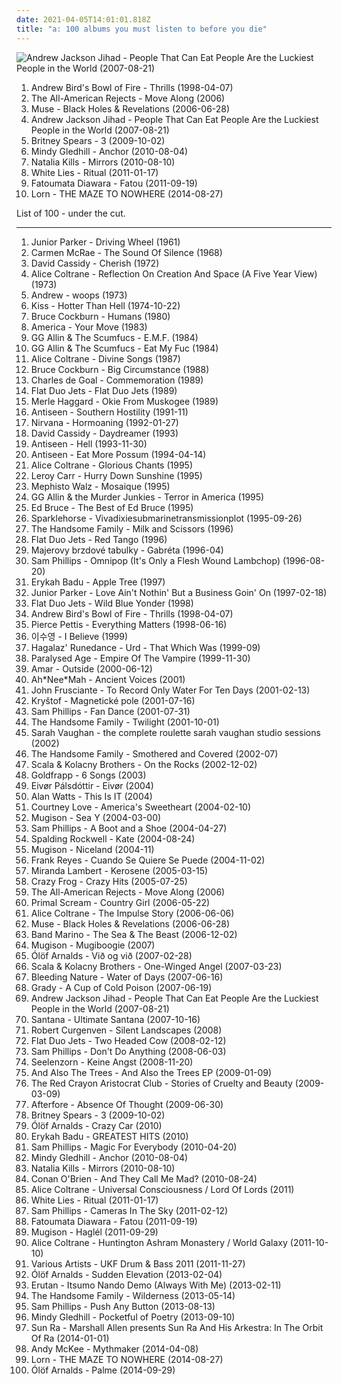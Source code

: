 ```yaml
---
date: 2021-04-05T14:01:01.818Z
title: "a: 100 albums you must listen to before you die"
---
```

![Andrew Jackson Jihad - People That Can Eat People Are the Luckiest People in the World (2007-08-21)](http://coverartarchive.org/release/565cdcdb-e066-4eb4-871c-fa252dc850cf/6288985861-500.jpg "Andrew Jackson Jihad - People That Can Eat People Are the Luckiest People in the World (2007-08-21)")
<ol class="albums">
<li data-cover="http://coverartarchive.org/release/f7d1544e-5edd-46ae-88af-1648b54815cb/1962253731-500.jpg" data-tags="bird, misc, jackson, names, julie, lloyd, andrew, andrew jackson, michael, andrew lloyd webber, a, andrew bird, belle, jihad, webber, michael andrews, randy, andrews, bayer, andrew belle, lloyd webber, andrew jackson jihad, optional, garge, andrew bayer, hale, bowl of fire, w-k, andrew hale, andrew rannells, rannells, begins with an a, tinge, garji" role="button">Andrew Bird's Bowl of Fire - Thrills (1998-04-07)</li>
<li data-cover="https://img.discogs.com/PPIOqWBJgukvZXymgQuudz6oGE0=/fit-in/225x225/filters:strip_icc():format(jpeg):mode_rgb():quality(90)/discogs-images/R-1788721-1317772788.jpeg.jpg" data-tags="rock, pop punk, alternative rock" role="button">The All-American Rejects - Move Along (2006)</li>
<li data-cover="http://coverartarchive.org/release/f1458768-777e-4d46-96eb-2d0e6d8cbaa0/13574722523-500.jpg" data-tags="alternative rock" role="button">Muse - Black Holes & Revelations (2006-06-28)</li>
<li data-cover="http://coverartarchive.org/release/565cdcdb-e066-4eb4-871c-fa252dc850cf/6288985861-500.jpg" data-tags="bird, folk punk, misc, jackson, names, julie, andy, lloyd, andrew, andrew jackson, michael, andrew lloyd webber, a, andrew bird, belle, jihad, webber, michael andrews, randy, andrews, bayer, andrew belle, lloyd webber, andrew jackson jihad, optional, garge, andrew bayer, hale, bowl of fire, w-k, andrew hale, andrew rannells, rannells, begins with an a, tinge, garji" role="button">Andrew Jackson Jihad - People That Can Eat People Are the Luckiest People in the World (2007-08-21)</li>
<li data-cover="http://coverartarchive.org/release/05a6a896-ac01-3c38-9e18-837c51e4b2fc/26334511184-500.jpg" data-tags="pop, dance" role="button">Britney Spears - 3 (2009-10-02)</li>
<li data-cover="http://coverartarchive.org/release/8d985741-395b-4ece-a881-9fc5a3a13af1/26136676974-500.jpg" data-tags="c, day, sunday, g, k, quiet, j, staff, comfort, friday, march, colors, monday, saturday, e, november, though, august, misc, pink, three, orange, zero, name, blue, red, green, yellow, he, december, i, richard, february, o, you, thursday, too, guides, not, oil, june, x, makes, shade, bats, september, january, july, tuesday, enemies, sing, head, idols, d, can, seven, shady, four, two, bands that would eat children if only they could fit a whole one inside their mouths, purple, s, b, rainbow, alternative media, h, one, a, w, five, m, t, l, y, z, thirteen, lds, n, seventeen, p, q, wednesday, nine" role="button">Mindy Gledhill - Anchor (2010-08-04)</li>
<li data-cover="https://img.discogs.com/COaBC6GebeH25O4HKETZqGC3Ap4=/fit-in/600x465/filters:strip_icc():format(jpeg):mode_rgb():quality(90)/discogs-images/R-2914536-1307049521.jpeg.jpg" data-tags="pop, dance, c, g, k, j, e, misc, i, o, bananas, x, d, shady, s, b, h, a, w, dolce, m, t, l, y, z, n, p, q, v, grady, partial, u, natalia kills, artvatar, natalia, shady grady, deek, nkm, auditory, deek deek, deek deek deek, dake, ploppy, dake-bonoism, bonoism, jibby, specific generalities, specificity, generality, plopper, male or female, non-zero" role="button">Natalia Kills - Mirrors (2010-08-10)</li>
<li data-cover="http://coverartarchive.org/release/8d275dbe-4cac-312a-9f8b-8fa3fcb60b37/13962747723-500.jpg" data-tags="post-punk, indie" role="button">White Lies - Ritual (2011-01-17)</li>
<li data-cover="http://coverartarchive.org/release/0c10bdf4-5c7c-4d36-89e4-8e00d8c1d95b/12472896155-500.jpg" data-tags="indie, female, male, alternative, folk, singer-songwriter, c, fantastic, girls, day, g, pretty, k, my, recommended, game, sometimes, inspirational, j, hot, vocalists, pleasant, afrique, lovely, visual, women, lost, what, e, leaf, woman, single, misc, girl, pleasing, something, afterlife, babe, no, verbal, ladies, when, where, satisfaction, i, richard, o, myself, you, else, everything, oh, thoughts, bananas, darlings, go, somewhere, x, bats, true, variable, awareness, miscellaneous, every, tasty, be, d, proper, the, alt, rich, listen, can, shady, s, b, planet, h, only, one, a, swag, lady, is" role="button">Fatoumata Diawara - Fatou (2011-09-19)</li>
<li data-cover="http://coverartarchive.org/release/fb63217f-8b11-47ac-a803-8adf0fdcfaba/8223477502-500.jpg" data-tags="electronic, ambient, experimental, c, idm, g, k, numbers, j, book, genesis, second, e, misc, abc, first, i, o, else, everything, x, moses, troy, miscellaneous, d, the, shady, s, b, h, a, w, m, t, l, y, z, to, joshua, exodus, as, n, p, q, wednesday, known, leviticus, v, grady" role="button">Lorn - THE MAZE TO NOWHERE (2014-08-27)</li>
</ol>
List of 100 - under the cut.
<!-- more -->

_________________

<ol class="albums">
<li data-cover="http://coverartarchive.org/release/a0b2e3aa-7f2a-4718-9748-442d4f007c91/2222168517-500.jpg" data-tags="c, g, k, j, friday, e, misc, sounds, i, tag, o, x, miscellaneous, genre, d, shady, s, b, h, a, poopy, w, filtered, m, t, l, y, z, n, p, thing, q, v, grady, jb" role="button">
Junior Parker - Driving Wheel (1961)
</li>
<li data-cover="http://coverartarchive.org/release/a5b055ff-a912-46af-b94f-478793ecdbf2/7943108089-500.jpg" data-tags="female, jazz, jazz vocal, c, g, k, unique, j, lovely, tagged, years, e, misc, pink, orange, chocolate, blue, hours, red, green, days, yellow, months, minutes, seconds, i, tags, decades, o, not, x, roy, miscellaneous, female jazz, d, carlos, shady, purple, s, b, h, a, w, m, t, l, y, z, n, p, q, v, grady, partial, jazzy women, ebony, u, free range, related, shady grady, biv, smell of female, jazzy female, liver and onions, feminine cavern of love, free range negroes, beneficial, carlos seramos, seramos, cavern of love, this is beneficial, the smell of female, ebony delight" role="button">
Carmen McRae - The Sound Of Silence (1968)
</li>
<li data-cover="https://img.discogs.com/7SPRVhHncbLw4X4tQ4vWb5W2ZbA=/fit-in/600x594/filters:strip_icc():format(jpeg):mode_rgb():quality(90)/discogs-images/R-3966227-1485260413-1148.jpeg.jpg" data-tags="70s, alternative, oldies, like, christian, christian rock, politics, misc, penis, media, jack, fred, identity, richard, andy, david, beef, ralph, trump, scott, beefy, bipolar, klaus, chicken, a, anal, stevie, is, king, vic, jihad, walter, fecal, zach, and, without, semen, maurice, doug, tylenol, infantile, quentin, spencer, timmy, eats, donald, weallgetold, poultry, percy, xander, norbert, olaf, bernard, knee, grabber, gabby, horace, penis time, fahtah, weiner, penis music, david young, glyph, richard spencer, man milk, penis warrior, baby killers, cliquishness, sexual immorality, whoremongering, whoremongers, milk yourself, heckfire and tarnation, unknown tongue, the ministry of hate, abortion and homosexuality and pornography, you are a bad person, alt-right, i am not an idol worshipper, eats tylenol like a muthufuka, farbelist, muthufuka, moyer, david scott, scott moyer, farbel, farbelism, identity politics, beef and dream, donker nugget, penis dance, farbelcore, man meat, penis owner, moyercore, cock on the loose, without function, laddy" role="button">
David Cassidy - Cherish (1972)
</li>
<li data-cover="http://coverartarchive.org/release/6ce5efe1-10e1-4653-8996-575ff4a941cc/25139283878-500.jpg" data-tags="female, jazz, alternative, experimental, usa, c, coltrane, trane, g, john coltrane, cosmic, train, free jazz, k, like, i like, j, tagged, lost, e, misc, powerful, something, chocolate, alice, blue, sounds, tag, o, everything, thoughts, maybe, bananas, x, bats, tuesday, variable, genre, d, like it, listen, delicious, shady, s, b, h, a, w, filtered, m, t, l, y, n, p, thing, q, feminine, v, choo choo, grady, jb, african-american, zap, partial, ebony, u, possible, perhaps, suggestions, specific" role="button">
Alice Coltrane - Reflection On Creation And Space (A Five Year View) (1973)
</li>
<li data-cover="https://via.placeholder.com/450" data-tags="bird, misc, jackson, names, julie, andy, lloyd, andrew, andrew jackson, michael, andrew lloyd webber, a, andrew bird, belle, jihad, webber, michael andrews, randy, andrews, bayer, andrew belle, lloyd webber, andrew jackson jihad, optional, garge, andrew bayer, hale, bowl of fire, w-k, andrew hale, andrew rannells, rannells, begins with an a, tinge, garji" role="button">
Andrew - woops (1973)
</li>
<li data-cover="http://coverartarchive.org/release/94565e56-4915-3457-9e9a-ed088b75db33/18847579229-500.jpg" data-tags="hard rock" role="button">
Kiss - Hotter Than Hell (1974-10-22)
</li>
<li data-cover="https://img.discogs.com/JNRv3_DHjjg8apbbGtN3v1mkJPM=/fit-in/600x594/filters:strip_icc():format(jpeg):mode_rgb():quality(90)/discogs-images/R-5090774-1384214607-4866.jpeg.jpg" data-tags="rock, alternative rock, folk, c, canada, canadian, guitar, thoughtful, g, k, poetic, intelligent, smart, singer songwriter, j, heart, monday, e, misc, abc, sounds, thinking, i, tag, o, humans, x, daniel, troy, miscellaneous, genre, ccm, bruce, d, shady, urban folk, s, b, h, a, song noir, w, oh canada, human, filtered, cockburn, m, t, l, y, z, to, prophet, n, p, thing, q, v, good things, grady, jennings, zap, partial, mango, compassion, solomon, u, amos, joel, suggestions, mangum, canticle, zacharias, canticum, lamentations, ezekiel, isaiah, shady grady, jeremiah, malachi" role="button">
Bruce Cockburn - Humans (1980)
</li>
<li data-cover="http://coverartarchive.org/release/6d733749-a618-40fb-aee4-0c2baf086e2a/15671268971-500.jpg" data-tags="80s, usa, soft rock, b, a, proto-vaporwave, american group" role="button">
America - Your Move (1983)
</li>
<li data-cover="http://coverartarchive.org/release/dea46fd9-2b9a-4d52-a6c9-e003258e08d9/21908233252-500.jpg" data-tags="alternative, like, christian, christian rock, politics, media, jack, fred, identity, richard, andy, david, ralph, trump, scott, bipolar, klaus, a, anal, stevie, is, king, vic, jihad, walter, fecal, zach, and, without, maurice, doug, tylenol, infantile, quentin, spencer, timmy, eats, donald, percy, xander, norbert, olaf, bernard, knee, grabber, gabby, horace, fahtah, richard spencer, baby killers, cliquishness, sexual immorality, whoremongering, whoremongers, heckfire and tarnation, unknown tongue, the ministry of hate, abortion and homosexuality and pornography, you are a bad person, alt-right, muthufuka, moyer, identity politics, cock on the loose, without function, laddy, ualtar, yaegar, violence now" role="button">
GG Allin & The Scumfucs - E.M.F. (1984)
</li>
<li data-cover="https://via.placeholder.com/450" data-tags="alternative, like, christian, christian rock, politics, media, jack, fred, identity, richard, andy, david, ralph, trump, scott, bipolar, klaus, a, anal, stevie, is, king, vic, jihad, walter, fecal, zach, and, without, maurice, doug, tylenol, infantile, quentin, spencer, timmy, eats, donald, percy, xander, norbert, olaf, bernard, knee, grabber, gabby, horace, fahtah, richard spencer, baby killers, cliquishness, sexual immorality, whoremongering, whoremongers, heckfire and tarnation, unknown tongue, the ministry of hate, abortion and homosexuality and pornography, you are a bad person, alt-right, muthufuka, moyer, identity politics, cock on the loose, without function, laddy, ualtar, yaegar, violence now" role="button">
GG Allin & The Scumfucs - Eat My Fuc (1984)
</li>
<li data-cover="https://img.discogs.com/ySECpm0LGrmVVE17lR8s0ntdvG8=/fit-in/352x349/filters:strip_icc():format(jpeg):mode_rgb():quality(90)/discogs-images/R-3902080-1348628396-9925.jpeg.jpg" data-tags="female, jazz, alternative, ambient, experimental, usa, c, new age, coltrane, trane, g, john coltrane, cosmic, train, free jazz, k, like, i like, j, tagged, lost, e, misc, powerful, something, chocolate, alice, blue, sounds, tag, o, everything, thoughts, maybe, bananas, x, bats, tuesday, variable, genre, d, like it, listen, delicious, shady, s, b, spiritual jazz, h, a, w, filtered, m, t, l, y, n, p, alice coltrane, thing, q, feminine, kirtan, v, choo choo, grady, jb, african-american, zap, partial, ebony, u" role="button">
Alice Coltrane - Divine Songs (1987)
</li>
<li data-cover="http://coverartarchive.org/release/0dbd7aa5-ecec-4bfb-990a-97ceff50aa45/4899007880-500.jpg" data-tags="c, canadian, g, k, j, monday, e, misc, i, o, x, d, shady, s, b, h, a, w, m, t, l, y, z, n, p, q, v, grady, u, shady grady, i am tagging this artist, testing 1-2-3, kolob, if you could hie to kolob, do not blame, ploppy, hie to kolob, dake-bono, jibby 2017" role="button">
Bruce Cockburn - Big Circumstance (1988)
</li>
<li data-cover="http://coverartarchive.org/release/eae76884-70ce-48e9-adde-9ce980c4bb52/1974393270-500.jpg" data-tags="classical, baroque, classic, 80s, alternative, brutal, ambient, dance, dark, blues, bass, avant-garde, acid, cosmic, ballad, cold, clever, curious, cold wave, coldwave, dark wave, anarchist, anarchy, balad, anarchism, apocalyptic, black, antisocial, active, and also the trees, beyonce, beach boys, collection, cocteau twins, civil war, creatures, bauhaus, ceremony, bruce springsteen, cindy lauper, clue, chloe, atmosphere, curtis, carcass, bernard sumner, central point, coma, a, beloved, anti nazi, cold-wave, cold core, amour, balanced, 13th floor elevators, anar, antinazi, anti-nazi, coldpop, cold pop, afterpunk, against war, anarchists, countryside, control denied, coldcore, colony, cdaa, cold techno, artists favorite, cold electro, claim, cold folk, complete artist, bernard summer, cold doom, acid cold, cold tech, cold wave electro pop, cold wave electro, cold wave electropop, zeru, zeru ta lur, chocolate watchband, cold goth, baba cool, cerou ta lourre, coldrock, artists best choice, artists choose, aftercold, cold core pop, chinese cold wave, 4000 feet" role="button">
Charles de Goal - Commemoration (1989)
</li>
<li data-cover="http://coverartarchive.org/release/7f7b498c-beee-41b5-903f-3b721048a616/5537003550-500.jpg" data-tags="pop, c, sunday, g, plop, australia, j, north carolina, news, ego, e, november, misc, classica, apple, paris, america, judy, i, o, eric, bowling, ah, pieces, x, da, illuminati, hoo, drama, deus, b12, choro, eros, de, d, socialist, dixi, die, mormon, s, b, ytmnd, tgif, clam, diamond, h, union, a, fonda, reich, lollipop, -, bell, ad, contra, fan, patria, m, boo, pia, t, l, z, lds, et, magica, politica, n, p, si, clueso, q, coverage, in, autism, v, wwf, studio, mons, xanadu, cosby, vhscore, rabbi, pez, re, bonnie, nhl, neil" role="button">
Flat Duo Jets - Flat Duo Jets (1989)
</li>
<li data-cover="https://img.discogs.com/vkbDRYMG4riXiVla_UwxKjZwLAE=/fit-in/600x600/filters:strip_icc():format(jpeg):mode_rgb():quality(90)/discogs-images/R-9776188-1486171622-6812.jpeg.jpg" data-tags="c, g, k, unique, j, tagged, years, e, misc, pink, orange, blue, hours, red, green, days, yellow, months, minutes, seconds, i, tags, decades, o, not, x, roy, miscellaneous, d, carlos, purple, s, b, h, a, w, m, t, l, y, z, n, p, q, v, partial, free range caucasians, u, related, biv, m haggard, carlos seramos, seramos, possibly auditory, related tags, clsid not unique, 00c04fd7d062, clsid, i tagged this artist, 9e56be61-c50f-11cf-9a2c-00a0c90a90ce, 9e56be61, c50f, 11cf, 9a2c, 00a0c90a90ce, 888dca60-fc0a-11cf-8f0f-00c04fd7d062, 888dca60, 8f0f, specific generalizations" role="button">
Merle Haggard - Okie From Muskogee (1989)
</li>
<li data-cover="http://coverartarchive.org/release/d2182941-6fa6-400c-84d5-e5e2df392a8e/28596731352-500.jpg" data-tags="alternative, like, christian, christian rock, politics, media, jack, fred, identity, richard, andy, david, ralph, trump, scott, bipolar, klaus, a, anal, stevie, is, king, vic, jihad, walter, fecal, zach, and, without, scumpunk, maurice, doug, tylenol, infantile, quentin, spencer, timmy, eats, donald, percy, xander, norbert, olaf, bernard, knee, grabber, gabby, horace, fahtah, richard spencer, baby killers, cliquishness, sexual immorality, whoremongering, whoremongers, heckfire and tarnation, unknown tongue, the ministry of hate, abortion and homosexuality and pornography, you are a bad person, alt-right, muthufuka, moyer, identity politics, cock on the loose, without function, laddy, ualtar, yaegar, violence now" role="button">
Antiseen - Southern Hostility (1991-11)
</li>
<li data-cover="http://coverartarchive.org/release/26f552c9-a21e-465d-a84a-2c6113cf74be/2582861153-500.jpg" data-tags="grunge" role="button">
Nirvana - Hormoaning (1992-01-27)
</li>
<li data-cover="https://via.placeholder.com/450" data-tags="alternative, like, christian, christian rock, politics, misc, penis, media, jack, fred, identity, richard, andy, david, beef, ralph, trump, scott, beefy, bipolar, klaus, chicken, a, anal, stevie, is, king, vic, jihad, walter, fecal, zach, and, without, semen, maurice, doug, tylenol, infantile, quentin, spencer, timmy, eats, donald, poultry, percy, xander, norbert, olaf, bernard, knee, grabber, gabby, horace, penis time, fahtah, weiner, penis music, david young, glyph, richard spencer, man milk, penis warrior, baby killers, cliquishness, sexual immorality, whoremongering, whoremongers, milk yourself, heckfire and tarnation, unknown tongue, the ministry of hate, abortion and homosexuality and pornography, you are a bad person, alt-right, i am not an idol worshipper, eats tylenol like a muthufuka, farbelist, muthufuka, moyer, david scott, scott moyer, farbel, farbelism, identity politics, beef and dream, donker nugget, penis dance, farbelcore, man meat, penis owner, moyercore, cock on the loose, without function, laddy, ualtar, yaegar, violence now" role="button">
David Cassidy - Daydreamer (1993)
</li>
<li data-cover="https://via.placeholder.com/450" data-tags="alternative, like, christian, christian rock, politics, media, jack, fred, identity, richard, andy, david, ralph, trump, scott, bipolar, klaus, a, anal, stevie, is, king, vic, jihad, walter, fecal, zach, and, without, maurice, doug, tylenol, infantile, quentin, spencer, timmy, eats, donald, percy, xander, norbert, olaf, bernard, knee, grabber, gabby, horace, fahtah, richard spencer, baby killers, cliquishness, sexual immorality, whoremongering, whoremongers, heckfire and tarnation, unknown tongue, the ministry of hate, abortion and homosexuality and pornography, you are a bad person, alt-right, muthufuka, moyer, identity politics, cock on the loose, without function, laddy, ualtar, yaegar, violence now" role="button">
Antiseen - Hell (1993-11-30)
</li>
<li data-cover="https://img.discogs.com/4G64_MTtmva4wI3ZiD6V_T1z-QY=/fit-in/400x317/filters:strip_icc():format(jpeg):mode_rgb():quality(90)/discogs-images/R-847891-1167539246.jpeg.jpg" data-tags="a" role="button">
Antiseen - Eat More Possum (1994-04-14)
</li>
<li data-cover="https://img.discogs.com/ySECpm0LGrmVVE17lR8s0ntdvG8=/fit-in/352x349/filters:strip_icc():format(jpeg):mode_rgb():quality(90)/discogs-images/R-3902080-1348628396-9925.jpeg.jpg" data-tags="female, jazz, alternative, experimental, usa, c, coltrane, trane, g, john coltrane, cosmic, train, free jazz, k, like, i like, j, tagged, lost, e, misc, powerful, something, chocolate, alice, blue, sounds, tag, o, everything, thoughts, maybe, bananas, x, bats, tuesday, variable, genre, d, like it, listen, delicious, shady, s, b, h, a, w, filtered, m, t, l, y, n, p, thing, q, feminine, v, choo choo, grady, jb, african-american, zap, partial, ebony, u, possible, perhaps, suggestions, specific" role="button">
Alice Coltrane - Glorious Chants (1995)
</li>
<li data-cover="http://coverartarchive.org/release/dff608fa-6821-40ae-b164-5bf832e76474/21612892950-500.jpg" data-tags="c, blues, g, k, j, e, misc, sounds, i, tag, o, thursday, x, miscellaneous, genre, d, shady, s, b, h, a, poopy, w, filtered, m, t, l, y" role="button">
Leroy Carr - Hurry Down Sunshine (1995)
</li>
<li data-cover="https://via.placeholder.com/450" data-tags="interesting, gothic rock, mood, sun, light, sunlight, search, a, mold, fmfm, 13 13 13 13 13 13 13 13 13 13 13 13 13, 13 13 13 13 13 13 13 13 13, 13 13 13 13 13 13 13 13 13 13, 13 13 13 13 13 13 13 13 13 13 13, 13 13 13 13 13 13 13 13 13 13 13 13" role="button">
Mephisto Walz - Mosaique (1995)
</li>
<li data-cover="https://via.placeholder.com/450" data-tags="alternative, like, christian, christian rock, politics, media, jack, fred, identity, richard, andy, david, ralph, trump, scott, bipolar, klaus, a, anal, stevie, is, king, vic, jihad, walter, fecal, zach, and, without, maurice, doug, tylenol, infantile, quentin, spencer, timmy, eats, donald, percy, xander, norbert, olaf, bernard, knee, grabber, gabby, horace, fahtah, richard spencer, baby killers, cliquishness, sexual immorality, whoremongering, whoremongers, heckfire and tarnation, unknown tongue, the ministry of hate, abortion and homosexuality and pornography, you are a bad person, alt-right, muthufuka, moyer, identity politics, cock on the loose, without function, laddy, ualtar, yaegar, violence now" role="button">
GG Allin & the Murder Junkies - Terror in America (1995)
</li>
<li data-cover="http://coverartarchive.org/release/04bcf99e-814e-447c-8a46-b593774d95d0/19067335548-500.jpg" data-tags="country, usa, c, sunday, g, alt-country, k, j, honky tonk, second, friday, march, monday, saturday, e, november, august, misc, pink, three, orange, america, blue, red, green, yellow, first, december, i, february, o, x, september, january, july, d, seven, shady, four, two, purple, white people, s, b, h, one, diane, a, w, five, m, t, l, y, z, thirteen, n, p, q, wednesday, nine, indigo, v, eleven, good things, grady, violet, twenty, third, real country, u, fifth, eight, six, sixth, ten, honky, twelve, seventh, ninth, fourth, fourteen, thirty" role="button">
Ed Bruce - The Best of Ed Bruce (1995)
</li>
<li data-cover="http://coverartarchive.org/release/383317a2-bec7-324e-8abc-2beffca9412c/13607215415-500.jpg" data-tags="indie rock, indie" role="button">
Sparklehorse - Vivadixiesubmarinetransmissionplot (1995-09-26)
</li>
<li data-cover="http://coverartarchive.org/release/54150d7f-df85-4211-92c6-3ba06df8ac04/26091591987-500.jpg" data-tags="c, g, k, j, e, misc, i, o, x, d, s, b, h, a, w, m, t, l, y, z, n, p, q, v, free range caucasians, u" role="button">
The Handsome Family - Milk and Scissors (1996)
</li>
<li data-cover="http://coverartarchive.org/release/117fa58d-0b1b-42cd-9b8d-42e9bf0bc600/5537940504-500.jpg" data-tags="pop, c, sunday, g, plop, australia, j, news, ego, e, november, misc, classica, apple, paris, america, judy, i, o, eric, bowling, ah, pieces, x, da, illuminati, hoo, drama, deus, b12, choro, eros, de, d, socialist, dixi, die, mormon, s, b, ytmnd, tgif, clam, diamond, h, union, a, fonda, reich, lollipop, -, bell, ad, contra, fan, patria, m, boo, pia, t, l, z, lds, et, magica, politica, n, p, si, clueso, q, coverage, in, autism, v, wwf, studio, mons, xanadu, cosby, vhscore, rabbi, pez, re, bonnie, nhl, neil, ut" role="button">
Flat Duo Jets - Red Tango (1996)
</li>
<li data-cover="https://img.discogs.com/95GOmTHtiXHH7rE8OKoD9DrTWTw=/fit-in/600x602/filters:strip_icc():format(jpeg):mode_rgb():quality(90)/discogs-images/R-8156350-1456179652-2237.jpeg.jpg" data-tags="folk, ethnic, ethnic folk, a" role="button">
Majerovy brzdové tabulky - Gabréta (1996-04)
</li>
<li data-cover="http://coverartarchive.org/release/fd902d6b-3abe-4697-a0f8-88f2b5b7a0cd/22053935334-500.jpg" data-tags="indie, female, alternative, female vocalists, singer-songwriter, c, day, sunday, g, k, sex, quiet, chicks, j, hot, second, staff, comfort, friday, march, colors, monday, saturday, e, november, woman, though, august, misc, pink, three, girl, vagina, orange, zero, name, blue, red, green, yellow, first, he, december, i, richard, february, o, you, thursday, too, guides, not, oil, x, makes, shade, bats, september, january, july, tuesday, enemies, awareness, sing, miscellaneous, head, idols, d, can, seven, shady, four, two, chick, bands that would eat children if only they could fit a whole one inside their mouths, purple, s, b, rainbow, alternative media, h, one, a" role="button">
Sam Phillips - Omnipop (It's Only a Flesh Wound Lambchop) (1996-08-20)
</li>
<li data-cover="http://coverartarchive.org/release/9d813d2f-e83e-46ce-ac8c-a3c0b8f882cc/23136529642-500.jpg" data-tags="female, jazz, soul, c, g, mellow, k, unique, jazzy, j, lovely, tagged, neo-soul, years, e, misc, pink, erykah badu, orange, chocolate, blue, hours, red, green, days, yellow, months, minutes, seconds, i, tags, decades, o, not, x, roy, miscellaneous, female jazz, d, carlos, shady, purple, s, b, h, a, w, m, t, l, y, z, n, p, q, v, annymix, f singer-songwriter, grady, partial, jazzy women, ebony, u, free range, related, shady grady, biv, smell of female, jazzy female, liver and onions, feminine cavern of love, free range negroes" role="button">
Erykah Badu - Apple Tree (1997)
</li>
<li data-cover="http://coverartarchive.org/release/70e8b255-62cc-4297-a247-47dc6c7737fd/28981699096-500.jpg" data-tags="c, blues, g, k, j, e, misc, sounds, i, tag, o, x, miscellaneous, genre, d, shady, s, b, h, a, poopy, w, filtered, m, t, l, y, z, n, p, thing, q, v, grady, jb" role="button">
Junior Parker - Love Ain't Nothin' But a Business Goin' On (1997-02-18)
</li>
<li data-cover="http://coverartarchive.org/release/193b3b2c-4029-47a8-8370-03c14fa12a9d/5538176124-500.jpg" data-tags="pop, c, sunday, g, plop, australia, j, north carolina, news, ego, e, november, misc, classica, apple, paris, america, judy, i, o, eric, bowling, ah, pieces, x, da, illuminati, hoo, drama, deus, b12, choro, eros, de, d, socialist, dixi, die, mormon, s, b, ytmnd, tgif, clam, diamond, h, union, a, fonda, reich, lollipop, -, bell, ad, contra, fan, patria, m, boo, pia, t, l, z, lds, et, magica, politica, n, p, si, clueso, q, coverage, in, autism, v, wwf, studio, mons, xanadu, cosby, vhscore, rabbi, pez, re, bonnie, nhl, neil" role="button">
Flat Duo Jets - Wild Blue Yonder (1998)
</li>
<li data-cover="http://coverartarchive.org/release/f7d1544e-5edd-46ae-88af-1648b54815cb/1962253731-500.jpg" data-tags="bird, misc, jackson, names, julie, lloyd, andrew, andrew jackson, michael, andrew lloyd webber, a, andrew bird, belle, jihad, webber, michael andrews, randy, andrews, bayer, andrew belle, lloyd webber, andrew jackson jihad, optional, garge, andrew bayer, hale, bowl of fire, w-k, andrew hale, andrew rannells, rannells, begins with an a, tinge, garji" role="button">
Andrew Bird's Bowl of Fire - Thrills (1998-04-07)
</li>
<li data-cover="https://img.discogs.com/Zp1d6JvYP3dozdkVnNcu6tD0Syw=/fit-in/500x500/filters:strip_icc():format(jpeg):mode_rgb():quality(90)/discogs-images/R-8249025-1472944492-8269.jpeg.jpg" data-tags="c, sunday, g, k, j, book, second, friday, march, saturday, e, november, august, misc, music, abc, december, i, february, o, everything, thursday, june, x, september, january, july, tuesday, idols, d, wiggle, shady, bands that would eat children if only they could fit a whole one inside their mouths, s, b, alternative media, h, a, poopy, w, m, t, l, whatever, y, z, n, seventeen, p, q, wednesday, v, grady, twenty, sixteen, u, tylenol, eighteen, idolatry, sixth, poultry, nineteen, twenty one, fifteen, fourteen, shady grady, wiggle wiggle, jib, i am tagging this artist, apocrypha, deek, in june, kolob, if you could hie to kolob" role="button">
Pierce Pettis - Everything Matters (1998-06-16)
</li>
<li data-cover="http://coverartarchive.org/release/0c0c996b-9c74-4e9f-8563-0342590488b3/27630295619-500.jpg" data-tags="female vocalists, positive, a, soothe, shwrm-pos, shwrm-kori" role="button">
이수영 - I Believe (1999)
</li>
<li data-cover="https://via.placeholder.com/450" data-tags="instrumental, alternative, like, politics, media, jack, fred, identity, richard, andy, david, ralph, trump, scott, totec radio, bipolar, klaus, a, anal, stevie, is, king, vic, jihad, walter, fecal, zach, and, without, maurice, doug, tylenol, infantile, quentin, spencer, timmy, eats, donald, percy, xander, norbert, olaf, bernard, knee, grabber, gabby, horace, fahtah, islam jihad, richard spencer, knee-jerk, baby killers, heckfire and tarnation, unknown tongue, the ministry of hate, abortion and homosexuality and pornography, you are a bad person, alt-right, muthufuka, moyer, david scott, scott moyer, farbel, farbelism, jerk-knee, identity politics, cock on the loose, without function, laddy, ualtar, yaegar" role="button">
Hagalaz' Runedance - Urd - That Which Was (1999-09)
</li>
<li data-cover="https://img.discogs.com/DlQSUY3N7Jn3_8uiovHDUUswnDg=/fit-in/594x586/filters:strip_icc():format(jpeg):mode_rgb():quality(90)/discogs-images/R-898631-1351558379-1435.jpeg.jpg" data-tags="gothic, interesting, mood, sun, light, sunlight, search, a, mold, p age, deviliscious, fmfm, 13 13 13 13 13 13 13 13 13 13 13 13 13, 13 13 13 13 13 13 13 13 13, 13 13 13 13 13 13 13 13 13 13, 13 13 13 13 13 13 13 13 13 13 13, 13 13 13 13 13 13 13 13 13 13 13 13, cathedral 13" role="button">
Paralysed Age - Empire Of The Vampire (1999-11-30)
</li>
<li data-cover="https://via.placeholder.com/450" data-tags="electronica, female vocalists, indian, a" role="button">
Amar - Outside (2000-06-12)
</li>
<li data-cover="http://coverartarchive.org/release/0ffa5f3c-42fa-4152-a65e-8fd469acedc1/11643204313-500.jpg" data-tags="new age, interesting, mood, sun, light, new age-y, sunlight, newage, search, native, a, mold, general new age, new age and ambient, my new age, nice new age, new age influences, new age aesthetics, new age instrumental, new age favorites, new age collection, ethereal new age, genre: new age, plinio01, new age ambiant, fmfm, 13 13 13 13 13 13 13 13 13 13 13 13 13, 13 13 13 13 13 13 13 13 13, 13 13 13 13 13 13 13 13 13 13, 13 13 13 13 13 13 13 13 13 13 13, 13 13 13 13 13 13 13 13 13 13 13 13" role="button">
Ah*Nee*Mah - Ancient Voices (2001)
</li>
<li data-cover="http://coverartarchive.org/release/d5f20f95-7347-4479-97e4-57046bc24d00/20385600250-500.jpg" data-tags="alternative, rock" role="button">
John Frusciante - To Record Only Water For Ten Days (2001-02-13)
</li>
<li data-cover="http://coverartarchive.org/release/bfd8548d-6f26-42a6-8ec0-8eb1a46b64ad/3713693092-500.jpg" data-tags="pop rock, altrock, a, on cd, on security duplicate copy, got as a gift" role="button">
Kryštof - Magnetické pole (2001-07-16)
</li>
<li data-cover="https://img.discogs.com/oPEnUIumiP-VoRc_STI_2mFJTkA=/fit-in/600x524/filters:strip_icc():format(jpeg):mode_rgb():quality(90)/discogs-images/R-7468415-1509061937-1312.jpeg.jpg" data-tags="indie, female, alternative, female vocalists, singer-songwriter, c, day, sunday, g, k, sex, quiet, chicks, j, hot, second, staff, comfort, friday, march, colors, monday, saturday, e, november, woman, though, august, misc, pink, three, girl, vagina, orange, zero, name, blue, red, green, yellow, first, he, december, i, richard, february, o, you, thursday, too, guides, not, oil, x, makes, shade, bats, september, january, july, tuesday, enemies, awareness, sing, miscellaneous, head, idols, d, can, seven, shady, four, two, chick, bands that would eat children if only they could fit a whole one inside their mouths, purple, s, b, rainbow, alternative media, h, one, a" role="button">
Sam Phillips - Fan Dance (2001-07-31)
</li>
<li data-cover="https://img.discogs.com/vwcQOZlffF0yx5_fQy_XApDayrw=/fit-in/300x293/filters:strip_icc():format(jpeg):mode_rgb():quality(90)/discogs-images/R-1350489-1211906657.jpeg.jpg" data-tags="singer-songwriter, progressive rock, c, americana, sunday, g, scary, alt-country, k, folk noir, noir, humor, smart, j, lyrical, friday, march, monday, saturday, e, november, hole, august, misc, rac, darkness, sparks, december, i, february, o, thursday, nuggets, june, x, september, january, july, tuesday, tells a story, ccm, d, country music, creative, shady, handsome, s, b, h, a, country ballad male, w, dark humor, m, t, l, y, z, n, p, q, wednesday, v, grady, lobotomy, brett, spelling lobotomy correctly, god-damned country, free range caucasians, light in the darkness, beautiful darkness, fucked-up country, real country, u, free range, xian, nugget, everything that rises must converge" role="button">
The Handsome Family - Twilight (2001-10-01)
</li>
<li data-cover="https://img.discogs.com/GrYRraE3IEaQb05FjH5P8QZxPog=/fit-in/529x503/filters:strip_icc():format(jpeg):mode_rgb():quality(90)/discogs-images/R-10140555-1492342633-5463.jpeg.jpg" data-tags="female, jazz, c, g, k, unique, j, lovely, tagged, years, e, misc, pink, orange, chocolate, blue, hours, red, green, days, yellow, months, minutes, seconds, i, tags, decades, o, not, x, roy, miscellaneous, female jazz, d, carlos, shady, purple, s, b, h, a, w, m, t, l, y, z, n, p, q, v, grady, partial, jazzy women, ebony, u, free range, jazzvocal, related, shady grady, biv, smell of female, jazzy female, liver and onions, feminine cavern of love, free range negroes, beneficial, carlos seramos, seramos, cavern of love, this is beneficial, the smell of female, ebony delight" role="button">
Sarah Vaughan - the complete roulette sarah vaughan studio sessions (2002)
</li>
<li data-cover="http://coverartarchive.org/release/65cdc7ae-a222-4d67-8b5c-21f47deb6bf0/19541845877-500.jpg" data-tags="indie, folk, singer-songwriter, c, americana, sunday, g, scary, alt-country, k, folk noir, noir, humor, smart, j, lyrical, friday, march, youth, monday, saturday, e, november, hole, august, misc, rac, darkness, sparks, december, i, february, o, thursday, nuggets, june, x, september, january, july, tuesday, tells a story, ccm, d, country music, creative, shady, handsome, s, b, h, a, w, dark humor, m, t, l, y, z, n, p, q, wednesday, v, grady, lobotomy, brett, spelling lobotomy correctly, god-damned country, free range caucasians, light in the darkness, comely, beautiful darkness, fucked-up country, real country, u, free range, xian, nugget" role="button">
The Handsome Family - Smothered and Covered (2002-07)
</li>
<li data-cover="https://img.discogs.com/MIAzGQ_TYAoD1UCDACgf5w77yFk=/fit-in/500x494/filters:strip_icc():format(jpeg):mode_rgb():quality(90)/discogs-images/R-350693-1420576977-8242.jpeg.jpg" data-tags="c, choir, g, k, j, friday, e, misc, i, o, x, d, shady, s, b, h, a, w, m, t, l, y, z, n, p, q, v, grady, u, shady grady, testing 1-2-3, kolob, if you could hie to kolob, ploppy, jibby, nuggetarian, droppy pop, jibby jibby jibby jibby jibby, jibby jibby jibby jibby jibby jibby jibby, jibby jibby jibby jibby jibby jibby jibby jibby jibby jibby jibby" role="button">
Scala & Kolacny Brothers - On the Rocks (2002-12-02)
</li>
<li data-cover="http://coverartarchive.org/release/5bf4e9ea-6d0c-44a5-9b39-abd8b6408dee/2226034258-500.jpg" data-tags="c, g, k, j, e, misc, sounds, i, o, x, miscellaneous, genre, d, shady, s, b, h, a, w, filtered, m, t, l, y, z, n, p, thing, q, v, grady, jennings, zap, partial, u, suggestions, finis, deek, kolob, if you could hie to kolob, deek deek, dake, ploppy, sometimes auditory, miscellaneous specificity, generalities, specific generalities, generality, plopper" role="button">
Goldfrapp - 6 Songs (2003)
</li>
<li data-cover="http://coverartarchive.org/release/e7620346-009b-4051-95de-e557d252e256/25624710214-500.jpg" data-tags="c, g, k, j, e, misc, sounds, i, tag, o, x, miscellaneous, genre, d, shady, s, b, h, a, w, filtered, m, t, l, y, z" role="button">
Eivør Pálsdóttir - Eivør (2004)
</li>
<li data-cover="http://coverartarchive.org/release/c1c91f32-9a42-4e3a-ae02-8daedc7804ce/12260087591-500.jpg" data-tags="c, sunday, g, k, j, second, friday, march, monday, saturday, e, november, august, misc, rac, pink, three, orange, filter, fish, blue, red, green, yellow, sounds, first, december, i, tags, tag, february, o, everything, thursday, june, x, meat, september, january, july, tuesday, miscellaneous, genre, ccm, d, seven, shady, four, two, pig, chicken, purple, s, b, h, one, a, w, taking the piss, fowl, five, m, t, l, y, z, thirteen, exodus, n, p, q, wednesday, nine, leviticus, indigo, v, eleven, grady" role="button">
Alan Watts - This Is IT (2004)
</li>
<li data-cover="http://coverartarchive.org/release/77d5fc59-6d52-4070-b31a-b4841f86179b/3759468978-500.jpg" data-tags="grunge, rock" role="button">
Courtney Love - America's Sweetheart (2004-02-10)
</li>
<li data-cover="https://img.discogs.com/H_s_ySdhp-_5f1RlX3rdR4RTv9I=/fit-in/300x300/filters:strip_icc():format(jpeg):mode_rgb():quality(90)/discogs-images/R-281150-1286847469.jpeg.jpg" data-tags="alternative, c, g, k, icelandic, iceland, j, tagged, lost, e, misc, something, sounds, tag, o, everything, thoughts, maybe, bananas, x, bats, variable, genre, d, shady, s, b, onions, h, a, w, bent, filtered, m, t, l, y, bite, n, p, thing, q, get it, wednesday, v, grady, jb, zap, partial, lobotomy, spelling lobotomy correctly, u, possible, perhaps, suggestions, mangum, specific, extremities, optional, liver, shady grady, northern hemisphere, western hemisphere, non-verbal, you might, jib, i am tagging this artist, the fire of the mind agitates the atmosphere, testing 1-2-3, deek, liver and onions, kolob, if you could hie to kolob, auditory, you can" role="button">
Mugison - Sea Y (2004-03-00)
</li>
<li data-cover="http://coverartarchive.org/release/bdea53a4-7fab-409b-b70f-6ec3f8a06029/24728786897-500.jpg" data-tags="indie, female, alternative, female vocalists, singer-songwriter, c, day, sunday, g, k, sex, quiet, chicks, j, hot, second, staff, comfort, friday, march, colors, monday, saturday, e, november, woman, though, august, misc, pink, three, girl, vagina, orange, zero, name, blue, red, green, yellow, first, he, december, i, richard, february, o, you, thursday, too, guides, not, oil, x, makes, shade, bats, september, january, july, tuesday, enemies, awareness, sing, miscellaneous, head, idols, d, can, seven, shady, four, two, chick, bands that would eat children if only they could fit a whole one inside their mouths, purple, s, b, rainbow, alternative media, h, one, a" role="button">
Sam Phillips - A Boot and a Shoe (2004-04-27)
</li>
<li data-cover="http://coverartarchive.org/release/96c2bd21-6c96-4b6f-b0e4-14862530a917/21303016536-500.jpg" data-tags="c, g, k, buy, lost, e, misc, pee pee, i, o, bananas, x, pork, bats, beef, troy, batman, miscellaneous, ccm, d, grumpy, cracked, s, b, h, a, w, willow, m, t, infection, l, y, z, n, p, q, dookie, v, doo doo, jennings, partial, u, muscle, xian, poultry, nugget, poo poo, sell, missionary, fahtah, music sounds, maternal, finis, planet kolob, grumpy still skin, ploppy, trip to kolob, hie to kolob, missionaries, painful deekage, plopper, deekless, deekles, maximum deekage, prophetess, maternal prophetess, trip or vacation, i take it, zebroid, hollow monkey, dog puppies, for a fee, marlton green" role="button">
Spalding Rockwell - Kate (2004-08-24)
</li>
<li data-cover="https://img.discogs.com/w7hRS_v8pSkKbDYo4D5ZEJWbouI=/fit-in/600x531/filters:strip_icc():format(jpeg):mode_rgb():quality(90)/discogs-images/R-332658-1104452767.jpg.jpg" data-tags="alternative, c, g, k, icelandic, iceland, j, tagged, lost, e, misc, something, sounds, tag, o, everything, thoughts, maybe, bananas, x, bats, variable, genre, d, shady, s, b, onions, h, a, w, bent, filtered, m, t, l, y, bite, n, p, thing, q, get it, wednesday, v, fully streamable album, grady, jb, zap, partial, lobotomy, spelling lobotomy correctly, u, possible, perhaps, suggestions, mangum, specific, extremities, optional, liver, shady grady, northern hemisphere, western hemisphere, non-verbal, you might, jib, i am tagging this artist, the fire of the mind agitates the atmosphere, testing 1-2-3, deek, liver and onions" role="button">
Mugison - Niceland (2004-11)
</li>
<li data-cover="http://coverartarchive.org/release/ec3e2831-425b-4910-a8d3-41a169ce41e0/10595654359-500.jpg" data-tags="latino, interesting, mood, salsa, tropical, sun, light, sunlight, frank, latin grammy nominated, search, a, mold, reyes, ddddddddddd, fmfm, 13 13 13 13 13 13 13 13 13 13 13 13 13, 13 13 13 13 13 13 13 13 13, 13 13 13 13 13 13 13 13 13 13, 13 13 13 13 13 13 13 13 13 13 13, 13 13 13 13 13 13 13 13 13 13 13 13" role="button">
Frank Reyes - Cuando Se Quiere Se Puede (2004-11-02)
</li>
<li data-cover="http://coverartarchive.org/release/aae883ce-905d-4b1b-8440-037e4102bf7a/10037462392-500.jpg" data-tags="country" role="button">
Miranda Lambert - Kerosene (2005-03-15)
</li>
<li data-cover="http://coverartarchive.org/release/46043097-66ab-492b-862c-1c10688c72d9/18164824160-500.jpg" data-tags="hardcore, emo, crimes against humanity, crazy frog, crazy awesome, axel f" role="button">
Crazy Frog - Crazy Hits (2005-07-25)
</li>
<li data-cover="https://img.discogs.com/PPIOqWBJgukvZXymgQuudz6oGE0=/fit-in/225x225/filters:strip_icc():format(jpeg):mode_rgb():quality(90)/discogs-images/R-1788721-1317772788.jpeg.jpg" data-tags="rock, pop punk, alternative rock" role="button">
The All-American Rejects - Move Along (2006)
</li>
<li data-cover="https://img.discogs.com/UjvdEVXwOUSo9Yk1DQmEHFrcmQg=/fit-in/600x600/filters:strip_icc():format(jpeg):mode_rgb():quality(90)/discogs-images/R-1259505-1205090285.jpeg.jpg" data-tags="a" role="button">
Primal Scream - Country Girl (2006-05-22)
</li>
<li data-cover="http://coverartarchive.org/release/cf697871-c06f-4133-9250-454470936400/21274868207-500.jpg" data-tags="female, jazz, alternative, experimental, usa, c, coltrane, trane, g, john coltrane, cosmic, train, free jazz, k, like, i like, j, tagged, lost, e, misc, powerful, something, chocolate, alice, blue, sounds, tag, o, everything, thoughts, maybe, bananas, x, bats, tuesday, variable, genre, d, like it, listen, delicious, shady, s, b, h, a, w, filtered, m, t, l, y, n, p, thing, q, feminine, v, choo choo, grady, jb, african-american, zap, partial, ebony, u, possible, perhaps, suggestions, specific" role="button">
Alice Coltrane - The Impulse Story (2006-06-06)
</li>
<li data-cover="http://coverartarchive.org/release/f1458768-777e-4d46-96eb-2d0e6d8cbaa0/13574722523-500.jpg" data-tags="alternative rock" role="button">
Muse - Black Holes & Revelations (2006-06-28)
</li>
<li data-cover="http://coverartarchive.org/release/5d3d0e13-5c11-4635-9a4c-7483a101f32d/12241556484-500.jpg" data-tags="g, j, d, s, h, a, p, pwns k-fed, pwns green day, pure no cure, updownleftrightupwaitno" role="button">
Band Marino - The Sea & The Beast (2006-12-02)
</li>
<li data-cover="http://coverartarchive.org/release/3fdccfb0-c5c5-4676-8e45-83db38c0ee35/26215098732-500.jpg" data-tags="alternative, c, g, k, icelandic, iceland, j, tagged, lost, e, misc, something, sounds, tag, o, everything, thoughts, maybe, bananas, x, bats, variable, genre, d, shady, s, b, onions, h, a, w, bent, filtered, m, t, l, y, bite, n, p, thing, q, get it, wednesday, v, grady, jb, zap, partial, lobotomy, spelling lobotomy correctly, u, possible, perhaps, suggestions, mangum, specific, extremities, optional, liver, shady grady, northern hemisphere, western hemisphere, non-verbal, you might, jib, i am tagging this artist, the fire of the mind agitates the atmosphere, testing 1-2-3, deek, liver and onions, kolob, if you could hie to kolob, auditory" role="button">
Mugison - Mugiboogie (2007)
</li>
<li data-cover="http://coverartarchive.org/release/7a058cc8-f297-4818-b182-db15f3c2655e/9390660710-500.jpg" data-tags="vocal, female, alternative, c, g, k, icelandic, iceland, j, tagged, lost, e, misc, something, sounds, tag, o, everything, thoughts, maybe, bananas, x, bats, variable, genre, d, shady, s, b, h, a, w, bent, filtered, m, t, l, y, bite, n, p, thing, q, get it, wednesday, v, grady, jb, zap, partial, u, possible, perhaps, suggestions, specific, extremities, optional, shady grady, northern hemisphere, western hemisphere, non-verbal, you might, jib, i am tagging this artist, the fire of the mind agitates the atmosphere, testing 1-2-3, deek, kolob, if you could hie to kolob" role="button">
Ólöf Arnalds - Við og við (2007-02-28)
</li>
<li data-cover="https://img.discogs.com/nCKvxKZiudPg5-CAyAvIScAo3XM=/fit-in/464x432/filters:strip_icc():format(jpeg):mode_rgb():quality(90)/discogs-images/R-1160425-1197095554.jpeg.jpg" data-tags="c, choir, g, k, j, friday, e, misc, i, o, x, d, shady, s, b, h, a, w, m, t, l, y, z, n, p, q, v, grady, u, shady grady, testing 1-2-3, kolob, if you could hie to kolob, ploppy, jibby, nuggetarian, droppy pop, jibby jibby jibby jibby jibby, jibby jibby jibby jibby jibby jibby jibby, jibby jibby jibby jibby jibby jibby jibby jibby jibby jibby jibby" role="button">
Scala & Kolacny Brothers - One-Winged Angel (2007-03-23)
</li>
<li data-cover="http://coverartarchive.org/release/e9e0fa72-6bb1-4391-a502-a0fb993617c7/2598651566-500.jpg" data-tags="electronic, electropop, ambient, new wave, night, darkwave, interesting, mood, sun, autumn, light, sunlight, search, a, mold, fmfm, 13 13 13 13 13 13 13 13 13 13 13 13 13, 13 13 13 13 13 13 13 13 13, 13 13 13 13 13 13 13 13 13 13, 13 13 13 13 13 13 13 13 13 13 13, 13 13 13 13 13 13 13 13 13 13 13 13" role="button">
Bleeding Nature - Water of Days (2007-06-16)
</li>
<li data-cover="http://coverartarchive.org/release/5bfd8a65-3654-43c7-8b72-e2931c2a165d/20582440977-500.jpg" data-tags="rock, hard rock, stoner rock, blues rock, southern rock, cold, poison, misc, miscellaneous, shady, a, grady, cup, shady grady, it is ok, beneficial, miscellaneous specificity, specific generalities, why are you so shady, vague specifics, cold poison, cup of poison" role="button">
Grady - A Cup of Cold Poison (2007-06-19)
</li>
<li data-cover="http://coverartarchive.org/release/565cdcdb-e066-4eb4-871c-fa252dc850cf/6288985861-500.jpg" data-tags="bird, folk punk, misc, jackson, names, julie, andy, lloyd, andrew, andrew jackson, michael, andrew lloyd webber, a, andrew bird, belle, jihad, webber, michael andrews, randy, andrews, bayer, andrew belle, lloyd webber, andrew jackson jihad, optional, garge, andrew bayer, hale, bowl of fire, w-k, andrew hale, andrew rannells, rannells, begins with an a, tinge, garji" role="button">
Andrew Jackson Jihad - People That Can Eat People Are the Luckiest People in the World (2007-08-21)
</li>
<li data-cover="http://coverartarchive.org/release/ab84a832-8fc8-42a3-a849-adc188738aec/7365407384-500.jpg" data-tags="rock" role="button">
Santana - Ultimate Santana (2007-10-16)
</li>
<li data-cover="http://coverartarchive.org/release/f21cd2c1-b536-45fb-a10a-9652457890a0/16438622551-500.jpg" data-tags="alternative, experimental, c, sunday, avant-garde, g, k, gospel, j, book, friday, march, monday, saturday, e, november, august, misc, rac, abc, april, sounds, together, december, i, tag, february, o, everything, kings, thursday, nuggets, not, june, x, depth, records, october, september, january, july, tuesday, may, avant, miscellaneous, genre, ccm, d, the, shady, sensation, achingly intelligent, brain, s, b, alternative media, h, our, a, poopy, w, taking the piss, filtered, also, fit, drink, m, t, l, y, z" role="button">
Robert Curgenven - Silent Landscapes (2008)
</li>
<li data-cover="http://coverartarchive.org/release/912cf4b4-eafd-48d4-94e2-d38ada8344b3/5538073484-500.jpg" data-tags="pop, rockabilly, c, sunday, g, plop, australia, j, north carolina, news, ego, e, november, misc, classica, apple, paris, america, judy, i, o, eric, bowling, ah, pieces, x, da, illuminati, hoo, drama, deus, b12, choro, eros, de, d, socialist, dixi, die, mormon, s, b, ytmnd, tgif, clam, diamond, h, union, a, fonda, reich, lollipop, -, bell, ad, contra, fan, patria, m, boo, pia, t, l, z, lds, et, magica, politica, n, p, si, clueso, q, coverage, in, autism, v, wwf, studio, mons, xanadu, cosby, vhscore, rabbi, pez, re, bonnie, nhl" role="button">
Flat Duo Jets - Two Headed Cow (2008-02-12)
</li>
<li data-cover="https://img.discogs.com/wpd2VjCKNLDwwZLrD9V8CHaJhUQ=/fit-in/600x542/filters:strip_icc():format(jpeg):mode_rgb():quality(90)/discogs-images/R-2654353-1554550173-5505.jpeg.jpg" data-tags="indie, female, alternative, female vocalists, singer-songwriter, c, day, sunday, g, k, sex, quiet, chicks, j, hot, second, staff, comfort, friday, march, colors, monday, saturday, e, november, woman, though, august, misc, pink, three, girl, vagina, orange, zero, name, blue, red, green, yellow, first, he, december, i, richard, february, o, you, thursday, too, guides, not, oil, x, makes, shade, bats, september, january, july, tuesday, enemies, awareness, sing, miscellaneous, head, idols, d, can, seven, shady, four, two, chick, bands that would eat children if only they could fit a whole one inside their mouths, purple, s, b, rainbow, alternative media, h, one, a" role="button">
Sam Phillips - Don't Do Anything (2008-06-03)
</li>
<li data-cover="http://coverartarchive.org/release/2373fd84-1e68-4c31-ad5a-5ef3d96c2453/6891727001-500.jpg" data-tags="moody, gothic metal, interesting, mood, sun, light, sunlight, search, a, mold, angstwave, darkness magic, fmfm, 13 13 13 13 13 13 13 13 13 13 13 13 13, 13 13 13 13 13 13 13 13 13 13 13 13 13 13, 13 13 13 13 13 13 13 13 13 13 13 13 13 13 13 13" role="button">
Seelenzorn - Keine Angst (2008-11-20)
</li>
<li data-cover="http://coverartarchive.org/release/7d23c250-45b1-40aa-b567-59a90c5e87ce/23620099511-500.jpg" data-tags="post-punk, interesting, mood, sun, light, sunlight, search, a, mold, angstwave, a a t trees, fmfm, 13 13 13 13 13 13 13 13 13 13 13 13 13, 13 13 13 13 13 13 13 13 13, 13 13 13 13 13 13 13 13 13 13, 13 13 13 13 13 13 13 13 13 13 13, 13 13 13 13 13 13 13 13 13 13 13 13" role="button">
And Also The Trees - And Also the Trees EP (2009-01-09)
</li>
<li data-cover="http://coverartarchive.org/release/951c0fbf-3013-4c6d-8ad5-297a097f7183/5552575472-500.jpg" data-tags="spanish, electronic, electronica, electropop, indie, pop, electroclash, female vocalists, electro, dance, new wave, trip hop, postpunk, synthpop, futurepop, a" role="button">
The Red Crayon Aristocrat Club - Stories of Cruelty and Beauty (2009-03-09)
</li>
<li data-cover="https://via.placeholder.com/450" data-tags="trance, nu jazz, chillout, electronic, electronica, trip-hop, indie, chill, ambient, experimental, downtempo, dub, dance, world, downbeat, minimal, psychedelic, dreamy, ethnic, lounge, avant garde, atmospheric, electronic dub, psychill, chillosophy, progressive trance, relaxing, electro dub, trippy, ambient dub, goa, psychedelic trance, psytrance, dark ambient, ambient techno, magic, psy, essential, psydub, psybient, psychedelic ambient, ambient trance, techno dub, ambient chillout, goatrance, shpongle, a, psychedelic dub, dub electronic, entheogenic, psyambient, psychedelic downtempo, brain candy, psy ambient, kuba, psy-ambient, psy dub, jazzstar, tribal chillout, psychedelically cool, chillout-trance, psy downtempo, dub ethno-ambient, ethnotrance" role="button">
Afterfore - Absence Of Thought (2009-06-30)
</li>
<li data-cover="http://coverartarchive.org/release/05a6a896-ac01-3c38-9e18-837c51e4b2fc/26334511184-500.jpg" data-tags="pop, dance" role="button">
Britney Spears - 3 (2009-10-02)
</li>
<li data-cover="https://img.discogs.com/Z0iZ1zkzcsLiWrQkBWqeX9YwyIo=/fit-in/599x600/filters:strip_icc():format(jpeg):mode_rgb():quality(90)/discogs-images/R-2442910-1502126010-6215.jpeg.jpg" data-tags="alternative, c, g, k, icelandic, iceland, j, tagged, lost, e, misc, something, sounds, tag, o, everything, thoughts, maybe, bananas, x, bats, variable, genre, d, shady, s, b, h, a, w, bent, filtered, m, t, l, y, bite, n, p, thing, q, get it, wednesday, v, grady, jb, zap, partial, u, possible, perhaps, suggestions, mangum, specific, extremities, optional, shady grady, northern hemisphere, western hemisphere, non-verbal, you might, jib, i am tagging this artist, the fire of the mind agitates the atmosphere, testing 1-2-3, deek, kolob, if you could hie to kolob, auditory, you can, planet kolob" role="button">
Ólöf Arnalds - Crazy Car (2010)
</li>
<li data-cover="http://coverartarchive.org/release/525e35cc-5fdc-4a8c-99fd-82f1854cb50e/13140116665-500.jpg" data-tags="female, jazz, c, g, k, unique, rnb, j, lovely, tagged, neo-soul, years, e, misc, pink, orange, chocolate, blue, hours, red, green, days, yellow, months, minutes, seconds, i, tags, decades, o, not, x, roy, miscellaneous, female jazz, d, carlos, shady, purple, s, b, h, a, w, m, t, l, y, z, n, p, q, v, grady, partial, jazzy women, ebony, u, free range, related, shady grady, biv, smell of female, jazzy female, liver and onions, feminine cavern of love, free range negroes, beneficial, carlos seramos, seramos, cavern of love, this is beneficial, the smell of female" role="button">
Erykah Badu - GREATEST HITS (2010)
</li>
<li data-cover="https://img.discogs.com/L-jHOHJlgHrkVp4FRjQRrlvNenM=/fit-in/600x600/filters:strip_icc():format(jpeg):mode_rgb():quality(90)/discogs-images/R-434871-1490459741-6045.jpeg.jpg" data-tags="indie, female, alternative, female vocalists, singer-songwriter, c, day, sunday, g, k, sex, quiet, chicks, j, hot, second, staff, comfort, friday, march, colors, monday, saturday, e, november, woman, though, august, misc, pink, three, girl, vagina, orange, zero, name, blue, red, green, yellow, first, he, december, i, richard, february, o, you, thursday, too, guides, not, oil, x, makes, shade, bats, september, january, july, tuesday, enemies, awareness, sing, miscellaneous, head, idols, d, can, seven, shady, four, two, chick, bands that would eat children if only they could fit a whole one inside their mouths, purple, s, b, rainbow, alternative media, h, one, a" role="button">
Sam Phillips - Magic For Everybody (2010-04-20)
</li>
<li data-cover="http://coverartarchive.org/release/8d985741-395b-4ece-a881-9fc5a3a13af1/26136676974-500.jpg" data-tags="c, day, sunday, g, k, quiet, j, staff, comfort, friday, march, colors, monday, saturday, e, november, though, august, misc, pink, three, orange, zero, name, blue, red, green, yellow, he, december, i, richard, february, o, you, thursday, too, guides, not, oil, june, x, makes, shade, bats, september, january, july, tuesday, enemies, sing, head, idols, d, can, seven, shady, four, two, bands that would eat children if only they could fit a whole one inside their mouths, purple, s, b, rainbow, alternative media, h, one, a, w, five, m, t, l, y, z, thirteen, lds, n, seventeen, p, q, wednesday, nine" role="button">
Mindy Gledhill - Anchor (2010-08-04)
</li>
<li data-cover="https://img.discogs.com/COaBC6GebeH25O4HKETZqGC3Ap4=/fit-in/600x465/filters:strip_icc():format(jpeg):mode_rgb():quality(90)/discogs-images/R-2914536-1307049521.jpeg.jpg" data-tags="pop, dance, c, g, k, j, e, misc, i, o, bananas, x, d, shady, s, b, h, a, w, dolce, m, t, l, y, z, n, p, q, v, grady, partial, u, natalia kills, artvatar, natalia, shady grady, deek, nkm, auditory, deek deek, deek deek deek, dake, ploppy, dake-bonoism, bonoism, jibby, specific generalities, specificity, generality, plopper, male or female, non-zero" role="button">
Natalia Kills - Mirrors (2010-08-10)
</li>
<li data-cover="http://coverartarchive.org/release/db168372-b156-4760-a6b5-c24a3d170ca4/5763467121-500.jpg" data-tags="c, day, sunday, g, k, quiet, j, staff, comfort, friday, march, colors, monday, saturday, e, november, though, august, misc, pink, three, orange, zero, name, blue, red, green, yellow, he, december, i, richard, february, o, you, thursday, too, guides, not, oil, june, x, makes, shade, bats, september, january, july, tuesday, enemies, sing, head, idols, d, can, seven, shady, four, two, bands that would eat children if only they could fit a whole one inside their mouths, purple, s, b, rainbow, alternative media, h, one, a, w, five, m, t, l, y, z, thirteen, n, seventeen, p, q, wednesday, nine, ginger" role="button">
Conan O'Brien - And They Call Me Mad? (2010-08-24)
</li>
<li data-cover="https://img.discogs.com/byU_uCSgCWi-D11Xq4PbB9NyOqA=/fit-in/500x500/filters:strip_icc():format(jpeg):mode_rgb():quality(90)/discogs-images/R-3591477-1355532674-9602.jpeg.jpg" data-tags="female, jazz, alternative, experimental, usa, c, coltrane, trane, g, john coltrane, cosmic, train, free jazz, k, like, i like, j, tagged, lost, e, misc, powerful, something, chocolate, alice, blue, sounds, tag, o, everything, thoughts, maybe, bananas, x, bats, tuesday, variable, genre, d, like it, listen, delicious, shady, s, b, h, a, w, filtered, m, t, l, y, n, p, thing, q, feminine, v, choo choo, grady, jb, african-american, zap, partial, ebony, u, possible, perhaps, suggestions, specific" role="button">
Alice Coltrane - Universal Consciousness / Lord Of Lords (2011)
</li>
<li data-cover="http://coverartarchive.org/release/8d275dbe-4cac-312a-9f8b-8fa3fcb60b37/13962747723-500.jpg" data-tags="post-punk, indie" role="button">
White Lies - Ritual (2011-01-17)
</li>
<li data-cover="https://img.discogs.com/Z7GGTgPcf7FFbw03Kn6jUpD8jBg=/fit-in/300x300/filters:strip_icc():format(jpeg):mode_rgb():quality(90)/discogs-images/R-423201-1298571852.jpeg.jpg" data-tags="indie, female, alternative, female vocalists, singer-songwriter, c, day, sunday, g, k, sex, quiet, chicks, j, hot, second, staff, comfort, friday, march, colors, monday, saturday, e, november, woman, though, august, misc, pink, three, girl, vagina, orange, zero, name, blue, red, green, yellow, first, he, december, i, richard, february, o, you, thursday, too, guides, not, oil, x, makes, shade, bats, september, january, july, tuesday, enemies, awareness, sing, miscellaneous, head, idols, d, can, seven, shady, four, two, chick, bands that would eat children if only they could fit a whole one inside their mouths, purple, s, b, rainbow, alternative media, h, one, a" role="button">
Sam Phillips - Cameras In The Sky (2011-02-12)
</li>
<li data-cover="http://coverartarchive.org/release/0c10bdf4-5c7c-4d36-89e4-8e00d8c1d95b/12472896155-500.jpg" data-tags="indie, female, male, alternative, folk, singer-songwriter, c, fantastic, girls, day, g, pretty, k, my, recommended, game, sometimes, inspirational, j, hot, vocalists, pleasant, afrique, lovely, visual, women, lost, what, e, leaf, woman, single, misc, girl, pleasing, something, afterlife, babe, no, verbal, ladies, when, where, satisfaction, i, richard, o, myself, you, else, everything, oh, thoughts, bananas, darlings, go, somewhere, x, bats, true, variable, awareness, miscellaneous, every, tasty, be, d, proper, the, alt, rich, listen, can, shady, s, b, planet, h, only, one, a, swag, lady, is" role="button">
Fatoumata Diawara - Fatou (2011-09-19)
</li>
<li data-cover="http://coverartarchive.org/release/86822733-6a01-4d0b-9c5d-af728d00a637/18357824165-500.jpg" data-tags="alternative, c, g, k, icelandic, iceland, j, tagged, lost, e, misc, something, sounds, tag, o, everything, thoughts, maybe, bananas, x, bats, variable, genre, d, shady, s, b, onions, h, a, w, bent, filtered, m, t, l, y, bite, n, p, thing, q, get it, wednesday, v, grady, jb, zap, partial, lobotomy, spelling lobotomy correctly, u, possible, perhaps, suggestions, mangum, specific, extremities, optional, liver, shady grady, northern hemisphere, western hemisphere, non-verbal, you might, jib, i am tagging this artist, the fire of the mind agitates the atmosphere, testing 1-2-3, deek, liver and onions, kolob, if you could hie to kolob, auditory, you can" role="button">
Mugison - Haglél (2011-09-29)
</li>
<li data-cover="http://coverartarchive.org/release/9a7eb5f4-9866-426b-ab4f-79d510277494/27951799504-500.jpg" data-tags="female, jazz, alternative, experimental, usa, c, coltrane, trane, g, john coltrane, cosmic, train, free jazz, k, like, i like, j, tagged, lost, e, misc, powerful, something, chocolate, alice, blue, sounds, tag, o, everything, thoughts, maybe, bananas, x, bats, tuesday, variable, genre, d, like it, listen, delicious, shady, s, b, h, a, w, filtered, m, t, l, y, n, p, thing, q, feminine, v, choo choo, grady, jb, african-american, zap, partial, ebony, u, possible, perhaps, suggestions" role="button">
Alice Coltrane - Huntington Ashram Monastery / World Galaxy (2011-10-10)
</li>
<li data-cover="http://coverartarchive.org/release/a1f67082-dcf3-480e-b06a-841dc6929ddf/23505522487-500.jpg" data-tags="drum n bass, remix, s, a" role="button">
Various Artists - UKF Drum & Bass 2011 (2011-11-27)
</li>
<li data-cover="https://img.discogs.com/KDUVmKzHPyTW9iR4DGwy2pFHljs=/fit-in/590x600/filters:strip_icc():format(jpeg):mode_rgb():quality(90)/discogs-images/R-4204186-1363444365-3376.jpeg.jpg" data-tags="alternative, c, g, k, icelandic, iceland, j, tagged, lost, e, misc, something, sounds, tag, o, everything, thoughts, maybe, bananas, x, bats, variable, genre, d, shady, s, b, h, a, w, bent, filtered, m, t, l, y, bite, n, p, thing, q, get it, wednesday, v, grady, jb, zap, partial, u, possible, perhaps, suggestions, specific, extremities, optional, shady grady, northern hemisphere, western hemisphere, non-verbal, you might, jib, i am tagging this artist, the fire of the mind agitates the atmosphere, testing 1-2-3, deek, kolob, if you could hie to kolob, auditory, you can" role="button">
Ólöf Arnalds - Sudden Elevation (2013-02-04)
</li>
<li data-cover="http://coverartarchive.org/release/80d13bd0-13ee-4ee6-ad59-ccf78bfec70d/6980735122-500.jpg" data-tags="french, british, tagged, tags, trump, avoid, a, hitler, donald trump, ii, anal jihad, king fahtah, dulukk, dulukkcore, total spambo, spambo, deep anal jihad, farbel" role="button">
Erutan - Itsumo Nando Demo (Always With Me) (2013-02-11)
</li>
<li data-cover="http://coverartarchive.org/release/15090b0c-36ba-4c4a-a793-eed8f97ba6ef/4578384811-500.jpg" data-tags="singer-songwriter, c, americana, sunday, g, scary, alt-country, k, folk noir, noir, humor, smart, j, lyrical, friday, march, monday, saturday, e, november, hole, august, misc, rac, darkness, sparks, december, i, february, o, thursday, nuggets, june, x, september, january, july, tuesday, tells a story, ccm, d, country music, creative, shady, handsome, s, b, h, a, w, dark humor, m, t, l, y, z, n, p, q, wednesday, v, grady, lobotomy, brett, spelling lobotomy correctly, god-damned country, free range caucasians, light in the darkness, beautiful darkness, fucked-up country, real country, u, free range, xian, nugget, everything that rises must converge, mangum, darkness and light, bottomless" role="button">
The Handsome Family - Wilderness (2013-05-14)
</li>
<li data-cover="http://coverartarchive.org/release/5202fe88-d006-43e6-827d-f279103f8e6b/28890988557-500.jpg" data-tags="indie, female, alternative, female vocalists, singer-songwriter, c, day, sunday, g, k, sex, quiet, chicks, j, hot, second, staff, comfort, friday, march, colors, monday, saturday, e, november, woman, though, august, misc, pink, three, girl, vagina, orange, zero, name, blue, red, green, yellow, first, he, december, i, richard, february, o, you, thursday, too, guides, not, oil, x, makes, shade, bats, september, january, july, tuesday, enemies, awareness, sing, miscellaneous, head, idols, d, can, seven, shady, four, two, chick, bands that would eat children if only they could fit a whole one inside their mouths, purple, s, b, rainbow, alternative media, h, one, a" role="button">
Sam Phillips - Push Any Button (2013-08-13)
</li>
<li data-cover="https://img.discogs.com/rgxynq34Uvuo1aPBGVgDXVmSK9U=/fit-in/600x600/filters:strip_icc():format(jpeg):mode_rgb():quality(90)/discogs-images/R-6181189-1413086470-3179.jpeg.jpg" data-tags="c, day, sunday, g, k, quiet, j, staff, comfort, friday, march, colors, monday, saturday, e, november, though, august, misc, pink, three, orange, zero, name, blue, red, green, yellow, he, december, i, richard, february, o, you, thursday, too, guides, not, oil, june, x, makes, shade, bats, september, january, july, tuesday, enemies, sing, head, idols, d, can, seven, shady, four, two, bands that would eat children if only they could fit a whole one inside their mouths, purple, s, b, rainbow, alternative media, h, one, a, w, five, m, t, l, y, z, thirteen, n, seventeen, p, q, wednesday, nine, indigo" role="button">
Mindy Gledhill - Pocketful of Poetry (2013-09-10)
</li>
<li data-cover="http://coverartarchive.org/release/d7f8bb55-1fe4-4786-aec7-bc4aff935e1c/8617938265-500.jpg" data-tags="rock, c, sunday, g, africa, k, buy, j, book, second, friday, march, monday, saturday, e, november, august, misc, pink, music, abc, orange, blue, red, green, yellow, december, i, february, o, everything, june, x, september, january, july, idols, d, wiggle, shady, purple, s, b, alternative media, h, a, poopy, w, m, t, l, whatever, y, z, n, seventeen, p, q, indigo, v, sun and moon and stars and outer space, grady, violet, twenty, sixteen, u, tylenol, eighteen, free range, idolatry, sixth, poultry, nineteen, twenty one" role="button">
Sun Ra - Marshall Allen presents Sun Ra And His Arkestra: In The Orbit Of Ra (2014-01-01)
</li>
<li data-cover="http://coverartarchive.org/release/bcc0265f-d66b-4102-aa52-bb5296674112/20894448231-500.jpg" data-tags="bird, e, beige, misc, jackson, names, brown, julie, andy, lloyd, andrew, andrew jackson, michael, d, listen, shady, andrew lloyd webber, a, w, andrew bird, belle, y, jihad, n, webber, michael andrews, jennings, randy, andrews, bayer, andrew belle, lloyd webber, andrew jackson jihad, optional, garge, take it to the limit, andrew bayer, hale, bowl of fire, deek, dake, beneficial, this is beneficial, generalized specifics, finis jennings, w-k, andrew hale, andrew rannells, rannells, begins with an a, tinge, garji, some people named andrew, specific generality" role="button">
Andy McKee - Mythmaker (2014-04-08)
</li>
<li data-cover="http://coverartarchive.org/release/fb63217f-8b11-47ac-a803-8adf0fdcfaba/8223477502-500.jpg" data-tags="electronic, ambient, experimental, c, idm, g, k, numbers, j, book, genesis, second, e, misc, abc, first, i, o, else, everything, x, moses, troy, miscellaneous, d, the, shady, s, b, h, a, w, m, t, l, y, z, to, joshua, exodus, as, n, p, q, wednesday, known, leviticus, v, grady" role="button">
Lorn - THE MAZE TO NOWHERE (2014-08-27)
</li>
<li data-cover="https://img.discogs.com/OT-0njtFEU-SlaT_KNVcdwRIZYI=/fit-in/600x600/filters:strip_icc():format(jpeg):mode_rgb():quality(90)/discogs-images/R-6416797-1418675288-7045.jpeg.jpg" data-tags="alternative, c, g, k, icelandic, iceland, j, tagged, lost, e, misc, something, sounds, tag, o, everything, thoughts, maybe, bananas, x, bats, variable, genre, d, shady, s, b, h, a, w, bent, filtered, m, t, l, y, bite, n, p, thing, q, get it, wednesday, v, grady, jb, zap, partial, u, possible, perhaps, suggestions, mangum, specific, extremities, optional, shady grady, northern hemisphere, western hemisphere, non-verbal, you might, jib, i am tagging this artist, the fire of the mind agitates the atmosphere, testing 1-2-3, deek, kolob, if you could hie to kolob, auditory, you can" role="button">
Ólöf Arnalds - Palme (2014-09-29)
</li>
</ol>